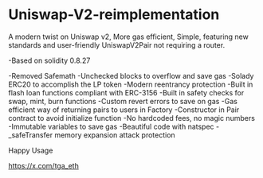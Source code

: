# Uniswap-V2-reimplementation
A modern twist on Uniswap v2, More gas efficient, Simple, featuring new standards and user-friendly UniswapV2Pair not requiring a router.

-Based on solidity 0.8.27

-Removed Safemath
-Unchecked blocks to overflow and save gas
-Solady ERC20 to accomplish the LP token
-Modern reentrancy protection
-Built in flash loan functions compliant with ERC-3156
-Built in safety checks for swap, mint, burn functions
-Custom revert errors to save on gas
-Gas efficient way of returning pairs to users in Factory
-Constructor in Pair contract to avoid initialize function
-No hardcoded fees, no magic numbers
-Immutable variables to save gas
-Beautiful code with natspec
-_safeTransfer memory expansion attack protection

Happy Usage

https://x.com/tga_eth
